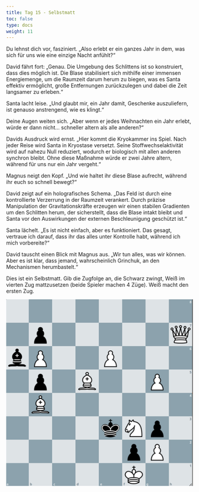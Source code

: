 ```yaml
---
title: Tag 15 - Selbstmatt
toc: false
type: docs
weight: 11
---
```


Du lehnst dich vor, fasziniert. „Also erlebt er ein ganzes Jahr in dem, was sich für uns wie eine einzige Nacht anfühlt?“

David fährt fort: „Genau. Die Umgebung des Schlittens ist so konstruiert, dass dies möglich ist. Die Blase stabilisiert sich mithilfe einer immensen Energiemenge, um die Raumzeit darum herum zu biegen, was es Santa effektiv ermöglicht, große Entfernungen zurückzulegen und dabei die Zeit langsamer zu erleben.“

Santa lacht leise. „Und glaubt mir, ein Jahr damit, Geschenke auszuliefern, ist genauso anstrengend, wie es klingt.“

Deine Augen weiten sich. „Aber wenn er jedes Weihnachten ein Jahr erlebt, würde er dann nicht… schneller altern als alle anderen?“

Davids Ausdruck wird ernst. „Hier kommt die Kryokammer ins Spiel. Nach jeder Reise wird Santa in Kryostase versetzt. Seine Stoffwechselaktivität wird auf nahezu Null reduziert, wodurch er biologisch mit allen anderen synchron bleibt. Ohne diese Maßnahme würde er zwei Jahre altern, während für uns nur ein Jahr vergeht.“

Magnus neigt den Kopf. „Und wie haltet ihr diese Blase aufrecht, während ihr euch so schnell bewegt?“

David zeigt auf ein holografisches Schema. „Das Feld ist durch eine kontrollierte Verzerrung in der Raumzeit verankert. Durch präzise Manipulation der Gravitationskräfte erzeugen wir einen stabilen Gradienten um den Schlitten herum, der sicherstellt, dass die Blase intakt bleibt und Santa vor den Auswirkungen der externen Beschleunigung geschützt ist.“

Santa lächelt. „Es ist nicht einfach, aber es funktioniert. Das gesagt, vertraue ich darauf, dass ihr das alles unter Kontrolle habt, während ich mich vorbereite?“

David tauscht einen Blick mit Magnus aus. „Wir tun alles, was wir können. Aber es ist klar, dass jemand, wahrscheinlich Grinchuk, an den Mechanismen herumbastelt.“

Dies ist ein Selbstmatt. Gib die Zugfolge an, die Schwarz zwingt, Weiß im vierten Zug mattzusetzen (beide Spieler machen 4 Züge). Weiß macht den ersten Zug.


![Stellung Tag 15](/2024/day15.jpg "8/1p5Q/bP2P3/1p1B2P1/1B6/4kNp1/5pP1/5K2 w - - 0 1")

